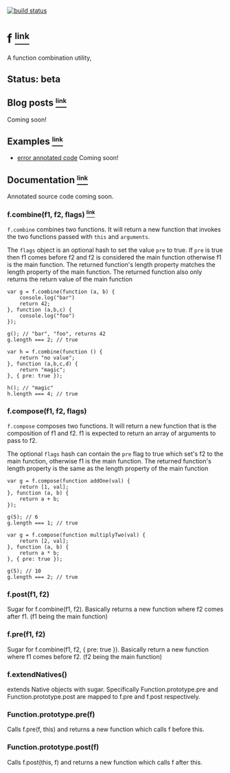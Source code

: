 [![build status](https://secure.travis-ci.org/Raynos/fcombine.png)](http://travis-ci.org/Raynos/fcombine)
# f <a name="_f" href="#_f"><small><sup>link</sup></small></a>

A function combination utility,

## Status: beta

## Blog posts <a name="Blog_posts" href="#Blog_posts"><small><sup>link</sup></small></a>

Coming soon!

## Examples <a name="Examples" href="#Examples"><small><sup>link</sup></small></a>

 - [error annotated code][1] Coming soon!

## Documentation <a name="Documentation" href="#Documentation"><small><sup>link</sup></small></a>

Annotated source code coming soon.

### f.combine(f1, f2, flags) <a name="f.combine" href="#f.combine"><small><sup>link</sup></small></a>

`f.combine` combines two functions. It will return a new function that invokes the
two functions passed with `this` and `arguments`. 

The `flags` object is an optional hash to set the value `pre` to true. If `pre` is true then f1 comes before f2 and f2 is considered the main function otherwise f1 is the main function. The returned function's length property matches the length property of the main function. The returned function also only returns the return value of the main function

	var g = f.combine(function (a, b) {
		console.log("bar")
		return 42;
	}, function (a,b,c) {
		console.log("foo")
	});

	g(); // "bar", "foo", returns 42
	g.length === 2; // true

	var h = f.combine(function () {
		return "no value";
	}, function (a,b,c,d) {
		return "magic";
	}, { pre: true });

	h(); // "magic"
	h.length === 4; // true

### f.compose(f1, f2, flags)

`f.compose` composes two functions. It will return a new function that is the composition of f1 and f2. f1 is expected to return an array of arguments to pass 
to f2.

The optional `flags` hash can contain the `pre` flag to true which set's f2 to the main function, otherwise f1 is the main function. The returned function's length property is the same as the length property of the main function

	var g = f.compose(function addOne(val) {
		return [1, val];
	}, function (a, b) {
		return a + b;
	});

	g(5); // 6
	g.length === 1; // true

	var g = f.compose(function multiplyTwo(val) {
		return [2, val];
	}, function (a, b) {
		return a * b;
	}, { pre: true });

	g(5); // 10
	g.length === 2; // true

### f.post(f1, f2) 

Sugar for f.combine(f1, f2). Basically returns a new function where f2 comes after f1. (f1 being the main function)

### f.pre(f1, f2)

Sugar for f.combine(f1, f2, { pre: true }). Basically return a new function where f1 comes before f2. (f2 being the main function)

### f.extendNatives()

extends Native objects with sugar. Specifically Function.prototype.pre and Function.prototype.post are mapped to f.pre and f.post respectively. 

### Function.prototype.pre(f)

Calls f.pre(f, this) and returns a new function which calls f before this.

### Function.prototype.post(f)

Calls f.post(this, f) and returns a new function which calls f after this.

   [1]: github.com/raynos/error